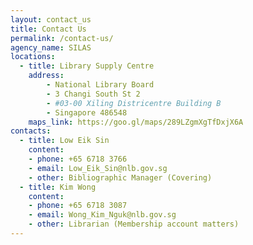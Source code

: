 ```yaml
---
layout: contact_us
title: Contact Us
permalink: /contact-us/
agency_name: SILAS
locations:
  - title: Library Supply Centre
    address:
		- National Library Board
		- 3 Changi South St 2
		- #03-00 Xiling Districentre Building B
		- Singapore 486548
    maps_link: https://goo.gl/maps/289LZgmXgTfDxjX6A
contacts:
  - title: Low Eik Sin
    content:
    - phone: +65 6718 3766
    - email: Low_Eik_Sin@nlb.gov.sg
    - other: Bibliographic Manager (Covering)
  - title: Kim Wong
    content:
	- phone: +65 6718 3087
    - email: Wong_Kim_Nguk@nlb.gov.sg
	- other: Librarian (Membership account matters)
---
```

